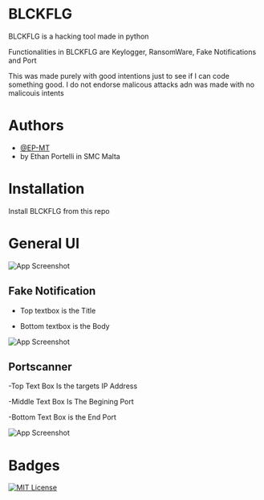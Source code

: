 
# BLCKFLG

BLCKFLG is a hacking tool made in python

Functionalities in BLCKFLG are Keylogger, RansomWare,  Fake Notifications and Port

This was made purely with good intentions just to see if I can code something good. 
I do not endorse malicous attacks adn was made with no malicouis intents

# Authors

- [@EP-MT](https://www.github.com/EP-MT)
- by Ethan Portelli in SMC Malta


# Installation

Install BLCKFLG from this repo
    
# General UI

![App Screenshot](https://i.imgur.com/7V6rQJn.png)
## 
## Fake Notification

- Top textbox is the Title 

- Bottom textbox is the Body

![App Screenshot](https://i.imgur.com/m2j4c2Z.png)

## 
## Portscanner 

-Top Text Box Is the targets IP Address

-Middle Text Box Is The Begining Port 

-Bottom Text Box is the End Port

![App Screenshot](https://i.imgur.com/lelQKL2.png)

# Badges

[![MIT License](https://img.shields.io/badge/License-MIT-green.svg)](https://choosealicense.com/licenses/mit/)



